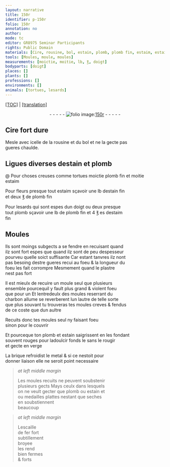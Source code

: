 ```yaml
---
layout: narrative
title: 150r
identifier: p-150r
folio: 150r
annotation: no
author:
mode: tc
editor: GR8975 Seminar Participants
rights: Public Domain
materials: [Cire, rousine, bol, estain, plomb, plomb fin, estaim, estain fin, estaim fin, plastre, charbon, brique, metal, escaille de fer]
tools: [Moules, moule, moules]
measurements: [moictie, moitie, lb, ℥, doigt]
bodyparts: [doigt]
places: []
plants: []
professions: []
environments: []
animals: [tortues, lesards]
---
```


 <p><a href="{{ site.baseurl }}/diplomatic/">[TOC]</a> | <a href="{{ site.baseurl }}/texts/p-150r_tl/" target="_blank">[translation]</a></p><div class="folio" align="center">- - - - - <a href="http://gallica.bnf.fr/ark:/12148/btv1b10500001g/f305.image" target="_blank"><img src="https://cu-mkp.github.io/2017-workshop-edition/assets/photo-icon.png" alt="folio image: " style="display:inline-block; margin-bottom:-3px;"/>150r</a> - - - - - </div>  
  

## <span class="m">Cire</span> fort dure

 
Mesle avec icelle de la <span class="m">rousine</span> et du <span class="m">bol</span> et ne la gecte pas<br/> gueres chaulde.

 
  

## Ligues diverses d<span class="m">estain</span> et <span class="m">plomb</span>

 @ 
Pour choses creuses co<span class="exp">mm</span>e <span class="al">tortues</span> <span class="ms">moictie</span> <span class="m">plomb fin</span> et <span class="ms">moitie</span><br/> <span class="m">estaim</span>
 
 Pour fleurs presque tout <span class="m">estaim</span> sçavoir une <span class="ms">lb</span> d<span class="m">estain fin</span><br/> et deux <span class="ms">℥</span> de <span class="m">plomb fin</span>
 
Pour <span class="al">lesards</span> qui sont espes dun <span class="ms"><span class="bp">doigt</span></span> ou deux presque<br/> tout <span class="m">plomb</span> sçavoir une <span class="ms">lb</span> de <span class="m">plomb fin</span> et 4 <span class="ms">℥</span> <span class="del">es</span> d<span class="m">estaim<br/> fin</span>

 
  

## <span class="tl">Moules</span>

 
Ils sont moings subgects a se fendre en recuisant quand<br/> ilz sont fort espes que quand ilz sont de peu despesseur<br/> pourveu quelle soict suffisante Car estant tanvres ilz nont<br/> pas besoing destre gueres <span class="del">recui</span> au foeu & la longueur du<br/> foeu les fait corrompre Mesmement quand le <span class="m">plastre</span><br/> nest pas fort
 
Il est mieulx de recuire un <span class="tl">moule</span> seul que plusieurs<br/> ensemble pourcequil y fault plus grand & violent foeu<br/> que pour un Et lentredeulx des <span class="tl">moules</span> reserrant du<br/> <span class="m">charbon</span> allume se reverberent lun lautre de telle sorte<br/> que plus souvant tu trouveras tes <span class="tl">moules</span> creves & fendus<br/> de ce coste que dun aultre
 
Recuits donc tes <span class="tl">moules</span> seul ny faisant foeu<br/> sinon pour le couvrir
 
Et pourceque ton <span class="m">plomb</span> et <span class="m">estain</span> saigrissent en les fondant<br/> souvent rouges pour ladoulcir fonds le sans le rougir<br/> et gecte en verge
 
La <span class="m">brique</span> refroidist le <span class="m">metal</span> & si ce nestoit pour<br/> donner liaison elle ne seroit point necessaire
 
> *at left middle margin*
> 
> 
>   Les <span class="tl">moules</span> recuits ne peuvent soubstenir<br/> plusieurs gects Mays ceulx dans lesquels<br/> on ne veult gecter que <span class="m">plomb</span> ou <span class="m">estain</span> <span class="del">et</span><br/> <span class="add">ou</span> medailles plattes nestant que seches<br/> en soubstiennent<br/> beaucoup
 
> *at left middle margin*
> 
> 
>   L<span class="m">escaille<br/> de fer</span> fort<br/> subtillem<span class="exp">ent</span><br/> broyee<br/> les rend<br/> bien fermes<br/> & forts

 